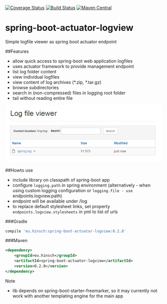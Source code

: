 [![Coverage Status](https://coveralls.io/repos/lukashinsch/spring-boot-actuator-logview/badge.svg?branch=master)](https://coveralls.io/r/lukashinsch/spring-boot-actuator-logview?branch=master)
[![Build Status](https://travis-ci.org/lukashinsch/spring-boot-actuator-logview.svg?branch=master)](https://travis-ci.org/lukashinsch/spring-boot-actuator-logview)
[![Maven Central](https://maven-badges.herokuapp.com/maven-central/eu.hinsch/spring-boot-actuator-logview/badge.svg)](https://maven-badges.herokuapp.com/maven-central/eu.hinsch/spring-boot-actuator-logview/)

# spring-boot-actuator-logview
Simple logfile viewer as spring boot actuator endpoint

##Features
* allow quick access to spring-boot web application logfiles
* uses actuator framework to provide management endpoint
* list log folder content
* view individual logfiles
* view content of log archives (*.zip, *.tar.gz)
* browse subdirectories
* search in (non-compressed) files in logging root folder
* tail without reading entire file

![screenshot](img/screenshot.png)

##Howto use
* include library on classpath of spring-boot app
* configure `logging.path` in spring environment 
(alternatively - when using custom logging configuration or `logging.file - use `endpoints.logview.path)
* endpoint will be available under <management-base>/log
* to replace default stylesheet links, set property `endpoints.logview.stylesheets` in yml to list of urls

###Gradle
```groovy
compile 'eu.hinsch:spring-boot-actuator-logview:0.2.8'
```

###Maven
```xml
<dependency>
    <groupId>eu.hinsch</groupId>
    <artifactId>spring-boot-actuator-logview</artifactId>
    <version>0.2.8</version>
</dependency>
```


Note
* lib depends on spring-boot-starter-freemarker, so it may currently not work with another templating engine for the main app
